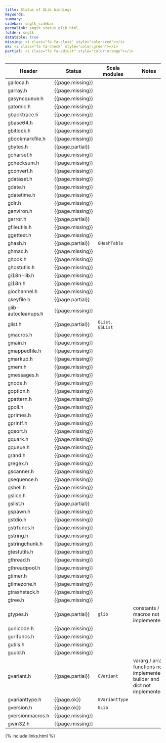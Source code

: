 ```yaml
---
title: Status of GLib bindings
keywords:
summary:
sidebar: sngtk_sidebar
permalink: sngtk_status_glib.html
folder: sngtk
datatable: true
missing: <i class="fa fa-close" style="color:red"></i>
ok: <i class="fa fa-check" style="color:green"></i>
partial: <i class="fa fa-adjust" style="color:orange"></i>
---
```


<div class="datatable-begin"></div>

| Header              | Status           | Scala modules | Notes |
|---------------------|------------------|---------------|-------|
| galloca.h           | {{page.missing}} |               |       |
| garray.h            | {{page.missing}} |               |       |
| gasyncqueue.h       | {{page.missing}} |               |       |
| gatomic.h           | {{page.missing}} |               |       |
| gbacktrace.h        | {{page.missing}} |               |       |
| gbase64.h           | {{page.missing}} |               |       |
| gbitlock.h          | {{page.missing}} |               |       |
| gbookmarkfile.h     | {{page.missing}} |               |       |
| gbytes.h            | {{page.partial}} |               |       |
| gcharset.h          | {{page.missing}} |               |       |
| gchecksum.h         | {{page.missing}} |               |       |
| gconvert.h          | {{page.missing}} |               |       |
| gdataset.h          | {{page.missing}} |               |       |
| gdate.h             | {{page.missing}} |               |       |
| gdatetime.h         | {{page.missing}} |               |       |
| gdir.h              | {{page.missing}} |               |       |
| genviron.h          | {{page.missing}} |               |       |
| gerror.h            | {{page.partial}} |               |       |
| gfileutils.h        | {{page.missing}} |               |       |
| ggettext.h          | {{page.missing}} |               |       |
| ghash.h             | {{page.partial}} | `GHashTable`  |       |
| ghmac.h             | {{page.missing}} |               |       |
| ghook.h             | {{page.missing}} |               |       |
| ghostutils.h        | {{page.missing}} |               |       |
| gi18n-lib.h         | {{page.missing}} |               |       |
| gi18n.h             | {{page.missing}} |               |       |
| giochannel.h        | {{page.missing}} |               |       |
| gkeyfile.h          | {{page.partial}} |               |       |
| glib-autocleanups.h | {{page.missing}} |               |       |
| glist.h             | {{page.partial}} | `GList`, `GSList` |       |
| gmacros.h           | {{page.missing}} |               |       |
| gmain.h             | {{page.missing}} |               |       |
| gmappedfile.h       | {{page.missing}} |               |       |
| gmarkup.h           | {{page.missing}} |               |       |
| gmem.h              | {{page.missing}} |               |       |
| gmessages.h         | {{page.missing}} |               |       |
| gnode.h             | {{page.missing}} |               |       |
| goption.h           | {{page.missing}} |               |       |
| gpattern.h          | {{page.missing}} |               |       |
| gpoll.h             | {{page.missing}} |               |       |
| gprimes.h           | {{page.missing}} |               |       |
| gprintf.h           | {{page.missing}} |               |       |
| gqsort.h            | {{page.missing}} |               |       |
| gquark.h            | {{page.missing}} |               |       |
| gqueue.h            | {{page.missing}} |               |       |
| grand.h             | {{page.missing}} |               |       |
| gregex.h            | {{page.missing}} |               |       |
| gscanner.h          | {{page.missing}} |               |       |
| gsequence.h         | {{page.missing}} |               |       |
| gshell.h            | {{page.missing}} |               |       |
| gslice.h            | {{page.missing}} |               |       |
| gslist.h            | {{page.partial}} |               |       |
| gspawn.h            | {{page.missing}} |               |       |
| gstdio.h            | {{page.missing}} |               |       |
| gstrfuncs.h         | {{page.missing}} |               |       |
| gstring.h           | {{page.missing}} |               |       |
| gstringchunk.h      | {{page.missing}} |               |       |
| gtestutils.h        | {{page.missing}} |               |       |
| gthread.h           | {{page.missing}} |               |       |
| gthreadpool.h       | {{page.missing}} |               |       |
| gtimer.h            | {{page.missing}} |               |       |
| gtimezone.h         | {{page.missing}} |               |       |
| gtrashstack.h       | {{page.missing}} |               |       |
| gtree.h             | {{page.missing}} |               |       |
| gtypes.h            | {{page.partial}} | `glib`        | constants / macros not implemented |
| gunicode.h          | {{page.missing}} |               |       |
| gurifuncs.h         | {{page.missing}} |               |       |
| gutils.h            | {{page.missing}} |               |       |
| guuid.h             | {{page.missing}} |               |       |
| gvariant.h          | {{page.partial}} | `GVariant`    | vararg / array functions not implemented; builder and dict not implemented  |
| gvarianttype.h      | {{page.ok}}      | `GVariantType`|       |
| gversion.h          | {{page.ok}}      | `GLib`        |       |
| gversionmacros.h    | {{page.missing}} |               |       |
| gwin32.h            | {{page.missing}} |               |       |

<div class="datatable-end"></div>

{% include links.html %}
